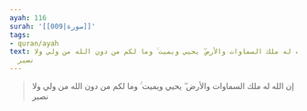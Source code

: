 ```yaml
---
ayah: 116
surah: '[[009|سورة]]'
tags:
- quran/ayah
text: إن الله له ملك السماوات والأرض ۖ يحيي ويميت ۚ وما لكم من دون الله من ولي ولا
  نصير
---
```

> إن الله له ملك السماوات والأرض ۖ يحيي ويميت ۚ وما لكم من دون الله من ولي ولا نصير
